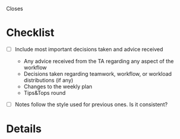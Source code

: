 Closes <!--- specify issue number here preceded with "#" symbol -->

# Checklist
- [ ] Include most important decisions taken and advice received
  - Any advice received from the TA regarding any aspect of the workflow
  - Decisions taken regarding teamwork, workflow, or workload distributions (if any)
  - Changes to the weekly plan
  - Tips&Tops round
- [ ] Notes follow the style used for previous ones. Is it consistent?


# Details
<!---
Briefly mention the most important topics that have been discussed during the meeting.
-->

[//]: <> (
Information should be inserted instead of the comments of the format "<!--- -->". 
If not removed, the comments would still preserve the information containing - for example, commented tasks are still counted by GitLAb, so make sure you delete them.
)